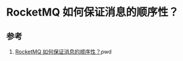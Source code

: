 # RocketMQ 如何保证消息的顺序性？



## 参考
1. [RocketMQ 如何保证消息的顺序性？](https://rocketmq.io/faq/ons-user-question-history17502/?spm=5176.29160081.0.0.30a2666bMSVrr1&source=faq)pwd